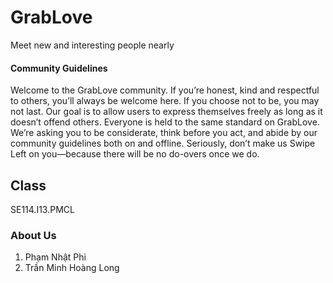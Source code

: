 # GrabLove
Meet new and interesting people nearly
#### Community Guidelines
Welcome to the GrabLove community. If you’re honest, kind and respectful to others, you’ll always be welcome here. If you choose not to be, you may not last. Our goal is to allow users to express themselves freely as long as it doesn’t offend others. Everyone is held to the same standard on GrabLove. We’re asking you to be considerate, think before you act, and abide by our community guidelines both on and offline. Seriously, don’t make us Swipe Left on you—because there will be no do-overs once we do.
## Class
SE114.I13.PMCL
### About Us
1. Phạm Nhật Phi
2. Trần Minh Hoàng Long
